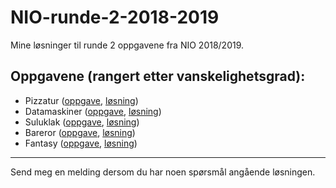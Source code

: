 # NIO-runde-2-2018-2019
Mine løsninger til runde 2 oppgavene fra NIO 2018/2019.

## Oppgavene (rangert etter vanskelighetsgrad):

* Pizzatur ([oppgave](oppgaver/Pizzatur%20(no).pdf), [løsning](losninger/Pizzatur.cpp))
* Datamaskiner ([oppgave](oppgaver/Datamaskiner%20(no).pdf), [løsning](losninger/Datamaskiner.cpp))
* Suluklak ([oppgave](oppgaver/Suluklak%20(no).pdf), [løsning](losninger/Suluklak.cpp))
* Bareror ([oppgave](oppgaver/Bareror%20(no).pdf), [løsning](losninger/Bareror.cpp))
* Fantasy ([oppgave](oppgaver/Fantasy%20(no).pdf), [løsning](losninger/Fantasy.cpp))

- - - -

Send meg en melding dersom du har noen spørsmål angående løsningen.
